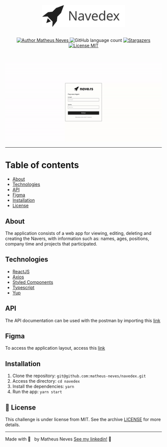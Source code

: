 
<div align="center">
  <img alt="Navedex" src="./.github/logo-navedex.svg" height="70" />
</div>
<br>

<p align="center">
  <a href="https://github.com/matheus-neves">
    <img alt="Author Matheus Neves" src="https://img.shields.io/badge/author-Matheus%20Neves-%23ffb84d?color=212121&style=for-the-badge">
  </a>
  <img alt="GitHub language count" src="https://img.shields.io/github/languages/count/matheus-neves/navedex?color=212121&style=for-the-badge&labelColor=3d3d3d">
  <a href="https://github.com/matheus-neves/navedex/stargazers">
    <img alt="Stargazers" src="https://img.shields.io/github/stars/matheus-neves/navedex?color=212121&style=for-the-badge&labelColor=3d3d3d">
  </a>
  <a href="https://github.com/matheus-neves/navedex/LICENSE.md">
    <img alt="License MIT" src="https://img.shields.io/badge/license-MIT-%2304D361?color=212121&style=for-the-badge&labelColor=3d3d3d">
  </a>
</p>

<br/>
<p align="center"><img src=".github/demo.gif"/></p>

---

# Table of contents
* [About](#About)
* [Technologies](#Technologies)
* [API](#API)
* [Figma](#figma)
* [Installation](#Installation)
* [License](#memo-License)

## About

The application consists of a web app for viewing, editing, deleting and creating the Navers, with information such as: names, ages, positions, company time and projects that participated.

## Technologies

- [ReactJS](https://reactjs.org/)
- [Axios](https://github.com/axios/axios)
- [Styled Components](https://styled-components.com/)
- [Typescript](https://www.typescriptlang.org/)
- [Yup](https://github.com/jquense/yup)

## API

The API documentation can be used with the postman by importing this [link](https://www.getpostman.com/collections/e6afe4028c2a1e56e577)

## Figma

To access the application layout, access this [link](https://www.figma.com/file/II8UDFm2uJFZaD0FOPcinP/Teste-Fornt-End)


## Installation

1. Clone the repository: `git@github.com:matheus-neves/navedex.git`
2. Access the directory: `cd navedex`
3. Install the dependencies: `yarn`
4. Run the app: `yarn start`

## :memo: License

This challenge is under license from MIT. See the archive [LICENSE](https://github.com/matheus-neves/navedex/LICENSE.md) for more details.

---

Made with 💜 &nbsp; by Matheus Neves [See my linkedin!](https://www.linkedin.com/in/matheus-neves-front-end/) :wave:
